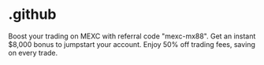 # .github
Boost your trading on MEXC with referral code "mexc-mx88". Get an instant $8,000 bonus to jumpstart your account. Enjoy 50% off trading fees, saving on every trade.
